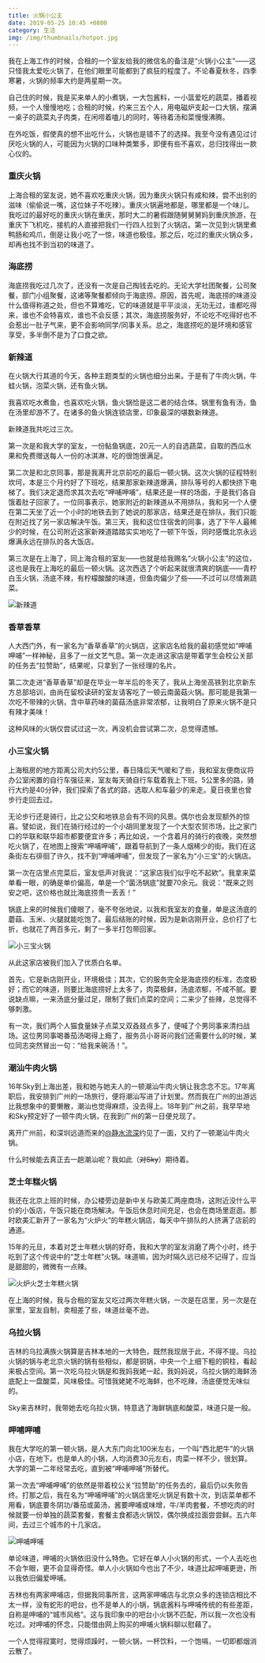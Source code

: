 ```yaml
---
title: 火锅小公主
date: 2019-05-25 10:45 +0800
category: 生活
img: /img/thumbnails/hotpot.jpg
---
```

我在上海工作的时候，合租的一个室友给我的微信名的备注是“火锅小公主”——这只怪我太爱吃火锅了，在他们眼里可能都到了疯狂的程度了。不论春夏秋冬，四季寒暑，火锅的频率大约是两星期一次。

自己住的时候，我是买来单人的小煮锅，一大包酱料，一小篮爱吃的蔬菜，播着视频，一个人慢慢地吃；合租的时候，约来三五个人，用电磁炉支起一口大锅，摆满一桌子的蔬菜丸子肉类，在闲唠着嗑儿的同时，等待着汤和菜慢慢沸腾。

在外吃饭，假使真的想不出吃什么，火锅也是错不了的选择。我至今没有遇见过讨厌吃火锅的人，可能因为火锅的口味种类繁多，即便有些不喜欢，总归找得出一款心仪的。

### 重庆火锅

上海合租的室友说，她不喜欢吃重庆火锅，因为重庆火锅只有咸和辣，尝不出别的滋味（偷偷说一嘴，这位妹子不吃辣）。重庆火锅遍地都是，哪里都是一个味儿。我吃过的最好吃的重庆火锅在重庆，那时大二的暑假跟随舅舅舅妈到重庆旅游，在重庆下飞机吃，接机的人直接把我们一行四人拉到了火锅店。第一次见到火锅里煮鸭肠和鸡爪，倒是让我小吃了一惊，味道也极佳。那之后，吃过的重庆火锅众多，却再也找不到当初的味道了。

### 海底捞

海底捞我吃过几次了，还没有一次是自己掏钱去吃的。无论大学社团聚餐，公司聚餐，部门小组聚餐，这诸等聚餐都倾向于海底捞。原因，首先呢，海底捞的味道没什么值得称道之处，但也不算难吃，它的味道就是平平淡淡，无功无过，谁都吃得来，谁也不会特喜欢，谁也不会反感；其次，海底捞服务好，不论吃不吃得好也不会惹出一肚子气来，更不会影响同学/同事关系。总之，海底捞吃的是环境和感官享受，多半倒不是为了口食之欲。

### 新辣道

在火锅大行其道的今天，各种主题类型的火锅也细分出来。于是有了牛肉火锅，牛蛙火锅，泡菜火锅，还有鱼火锅。

我喜欢吃水煮鱼，也喜欢吃火锅，鱼火锅恰是这二者的结合体。锅里有鱼有汤，鱼在汤里却游不了。在诸多的鱼火锅连锁店里，印象最深的堪数新辣道。

新辣道我共吃过三次。

第一次是和我大学的室友，一份鲇鱼锅底，20元一人的自选蔬菜，自取的西瓜水果和免费赠送每人一份的冰淇淋，吃的很饱很满足。

第二次是和北京同事，那是我离开北京前吃的最后一顿火锅。这次火锅的征程特别坎坷，本是三个月约好了下班吃，结果那家新辣道爆满，排队等号的人都快挤下电梯了。我们决定退而求其次去吃“呷哺呷哺”，结果还是一样的场面，于是我们各自饿着肚子回家了。一位同事表示，她家附近的新辣道从不用排队，我和另一个人便在第二天坐了近一个小时的地铁去到了她说的那家店，结果还是在排队，我们只能在附近找了另一家店解决午饭。第三天，我和这位住宿舍的同事，选了下午人最稀少的时候，在公司附近这家新辣道踏踏实实地吃了一顿下午饭，同时感慨北京永远爆满永远在排队的各大饭店。

第三次是在上海了，同上海合租的室友——也就是给我赐名“火锅小公主”的这位，这也是我在上海吃的最后一顿火锅。这次西选了个听起来就很清爽的锅底——青柠白玉火锅，汤底不辣，有柠檬酸酸的味道，但鱼肉偏少了些——不过可以尽情涮蔬菜。

![新辣道](/img/hotpot/1.jpg)

### 香草香草

人大西门外，有一家名为“香草香草”的火锅店，这家店名给我的最初感觉如“呷哺呷哺”一样神秘，且多了一丝文艺气息。第一次走进这家店是带着学生会校公关部的任务去“拉赞助”，结果呢，只拿到了一张经理的名片。

第二次走进“香草香草”却是在毕业一年半后的冬天了，我从上海坐高铁到北京新东方总部培训，由尚在留校读研的室友请客吃了一顿云南菌菇火锅。那可能是我第一次吃不带辣的火锅，含中草药味的菌菇汤底非常浓郁，让我明白了原来火锅不是只有辣才美味！

这种风味的火锅仅尝试过这一次，再没机会尝试第二次，总觉得遗憾。

### 小三宝火锅

上海租房的地方距离公司大约5公里，春日降后天气暖和了些，我和室友便商议将办公室闲置的自行车强征来，室友每天骑自行车载着我上下班。5公里多的路，骑行大约是40分钟，我们探索了各式的路，选取人和车最少的来走。夏日夜里也曾步行走回去过。

无论步行还是骑行，比之公交和地铁总会有不同的风景。偶尔也会发现额外的惊喜。譬如说，我们在骑行经过的一个小胡同里发现了一个大型农贸市场，比之家门口的华联和联华超市都要便宜许多；再比如说，一个含着月的骑行的夜晚，突然想吃火锅了，在地图上搜索“呷哺呷哺”，跟着导航到了一条人烟稀少的街。我们在这条街左右徘徊了许久，找不到“呷哺呷哺”，但发现了一家名为“小三宝”的火锅店。

第一次在店里点完菜后，室友低声对我说：“这家店我们似乎吃不起欸”。我拿来菜单看一眼，的确是单价偏高，单是一个“菌汤锅底”就要70余元。我说：“既来之则安之吧，这价格也就比海底捞贵一丢丢！”

锅底上来的时候我们傻眼了，毫不夸张地说，以我和我室友的食量，单是这汤底的蘑菇、玉米、火腿就能吃饱了。最后结账的时候，因为是新店刚开业，总价打了七折，也就花了两百多元，剩了一多半打包带回家。

![小三宝火锅](/img/hotpot/3.jpg)

从此这家店被我们加入了优质白名单。

首先，它是新店刚开业，环境极佳；其次，它的服务完全是海底捞的标准，态度极好；而它的味道，则要比海底捞好上太多了，肉菜极鲜，汤底浓郁，不咸不腻。要说缺点嘛，一来汤底分量过足，限制了我们点菜的空间；二来少了些辣，总觉得不够刺激。

有一次，我们两个人猫食量妹子点菜又双叒叕点多了，便喊了个男同事来清扫战场。这位男同事喝番茄汤喝得上瘾了，服务员小哥哥问我们还需要什么的时候，某位同志突然冒出一句：“给我来碗汤！”。

### 潮汕牛肉火锅

16年Sky到上海出差，我和她与她夫人的一顿潮汕牛肉火锅让我念念不忘。17年离职后，我安排到广州的一场旅行，便将潮汕写进了计划里。然而我在广州的出游远比我想象中的要懒散，潮汕也觉得麻烦，没去得上。18年到广州之前，我早早地和Sky预定好了一顿牛肉火锅，在我到广州的第一日便兑现了。

离开广州前，和深圳远道而来的[@静水流深](https://geekboy.org/)约见了一面，又约了一顿潮汕牛肉火锅。

什么时候能去真正去一趟潮汕呢？我如此（~~对Sky~~）期待着。

### 芝士年糕火锅

我还在北京上班的时候，办公楼旁边是新中关与欧美汇两座商场，这附近没什么平价的小饭店，午饭只能在商场解决。午饭后休息时间充足，也会在商场里逛逛。那时欧美汇新开了一家名为“火炉火”的年糕火锅店，每天中午排队的人挤满了店前的通道。

15年的元旦，本着对芝士年糕火锅的好奇，我和大学的室友消磨了两个小时，终于吃到了这个传说中的“芝士年糕”火锅。味道嘛，因为时隔久远已经不记得了，应当是甜甜的，微微有一点辣。

![火炉火芝士年糕火锅](/img/hotpot/2.jpg)

在上海的时候，我与合租的室友又吃过两次年糕火锅，一次是在店里，另一次是在家里，室友自制，卖相差了些，味道丝毫不逊。

### 乌拉火锅

吉林的乌拉满族火锅算是吉林本地的一大特色，既然我现居于此，不得不提。乌拉火锅的锅与老北京火锅的锅有些相似，都是铜锅，中央一个上细下粗的铜柱，看起来极占空间。第一次吃乌拉火锅是和我妈我姥一起，我妈妈说，乌拉火锅的海鲜汤底配上一盘酸菜，风味极佳。可惜我姥姥不吃海鲜，也不吃辣，汤底便觉无味似的。

Sky来吉林时，我带她去吃乌拉火锅，特意选了海鲜锅底和酸菜，味道只是一般。

### 呷哺呷哺

我在大学吃的第一顿火锅，是人大东门向北100米左右，一个叫“西北肥牛”的火锅小店，在地下。也是单人的小锅，人均消费30元左右，肉菜一样不少，很划算。大学的第一二年经常去吃，直到被“呷哺呷哺”所替代。

第一次去“呷哺呷哺”的依然是带着校公关“拉赞助”的任务去的，最后仍以失败告终。打那之后，我在名为“呷哺呷哺”的火锅店里吃火锅足有数十次，到店菜单都不用看，锅底要冬阴功/番茄或菌汤，酱要呷哺或味增，牛/羊肉套餐，不想吃肉的时候就要一份单独的蔬菜套餐，套餐主食都选火锅饺，偶尔换成拉面尝尝鲜。五六年间，去过三个城市的十几家店。

![呷哺呷哺](/img/hotpot/5.jpg)

单论味道，呷哺的火锅依旧没什么特色。它好在单人小火锅的形式，一个人去吃也不会乍眼，更不会显得奇怪。单人小火锅如今也出了不少，味道比起呷哺更逊，所以我依旧偏爱呷哺。

吉林也有两家呷哺店，但据我同事所言，这两家呷哺店与北京众多的连锁店相比不太一样，没有蛇形的吧台，也不是单人的小锅，锅底酱料与呷哺传统的有些差距，自称是呷哺的“城市风格”。这与我印象中的吧台小火锅不匹配，所以我一次也没有吃过。对呷哺的怀念，只能借由网上购买的呷哺火锅料聊以慰藉了。

一个人觉得寂寞时，觉得烦躁时，一顿火锅，一杯饮料，一个饱嗝，一切即都烟消云散了。
